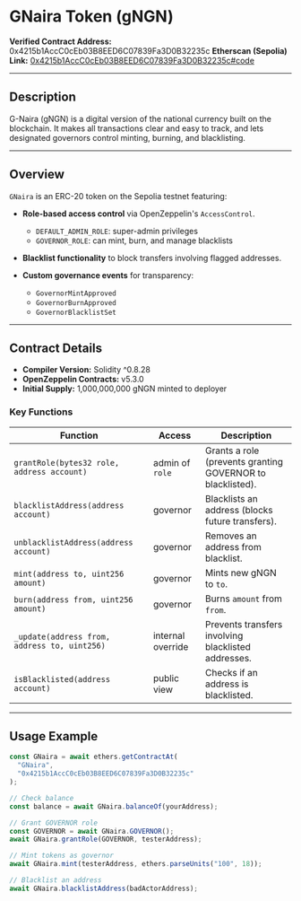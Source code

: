 # GNaira Token (gNGN)

**Verified Contract Address:** 0x4215b1AccC0cEb03B8EED6C07839Fa3D0B32235c
**Etherscan (Sepolia) Link:** [0x4215b1AccC0cEb03B8EED6C07839Fa3D0B32235c#code](https://sepolia.etherscan.io/address/0x4215b1AccC0cEb03B8EED6C07839Fa3D0B32235c#code)

---

## Description

G-Naira (gNGN) is a digital version of the national currency built on the blockchain. It makes all transactions clear and easy to track, and lets designated governors control minting, burning, and blacklisting.

---

## Overview

`GNaira` is an ERC-20 token on the Sepolia testnet featuring:

* **Role-based access control** via OpenZeppelin's `AccessControl`.

  * `DEFAULT_ADMIN_ROLE`: super-admin privileges
  * `GOVERNOR_ROLE`: can mint, burn, and manage blacklists
* **Blacklist functionality** to block transfers involving flagged addresses.
* **Custom governance events** for transparency:

  * `GovernorMintApproved`
  * `GovernorBurnApproved`
  * `GovernorBlacklistSet`

---

## Contract Details

* **Compiler Version:** Solidity ^0.8.28
* **OpenZeppelin Contracts:** v5.3.0
* **Initial Supply:** 1,000,000,000 gNGN minted to deployer

### Key Functions

| Function                                     | Access            | Description                                                |
| -------------------------------------------- | ----------------- | ---------------------------------------------------------- |
| `grantRole(bytes32 role, address account)`   | admin of `role`   | Grants a role (prevents granting GOVERNOR to blacklisted). |
| `blacklistAddress(address account)`          | governor          | Blacklists an address (blocks future transfers).           |
| `unblacklistAddress(address account)`        | governor          | Removes an address from blacklist.                         |
| `mint(address to, uint256 amount)`           | governor          | Mints new gNGN to `to`.                                    |
| `burn(address from, uint256 amount)`         | governor          | Burns `amount` from `from`.                                |
| `_update(address from, address to, uint256)` | internal override | Prevents transfers involving blacklisted addresses.        |
| `isBlacklisted(address account)`             | public view       | Checks if an address is blacklisted.                       |

---

## Usage Example

```js
const GNaira = await ethers.getContractAt(
  "GNaira", 
  "0x4215b1AccC0cEb03B8EED6C07839Fa3D0B32235c"
);

// Check balance
const balance = await GNaira.balanceOf(yourAddress);

// Grant GOVERNOR role
const GOVERNOR = await GNaira.GOVERNOR();
await GNaira.grantRole(GOVERNOR, testerAddress);

// Mint tokens as governor
await GNaira.mint(testerAddress, ethers.parseUnits("100", 18));

// Blacklist an address
await GNaira.blacklistAddress(badActorAddress);
```